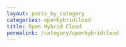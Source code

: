 ```yaml
---
layout: posts_by_category
categories: openhybridcloud
title: Open Hybrid Cloud
permalink: /category/openhybridcloud
---
```

